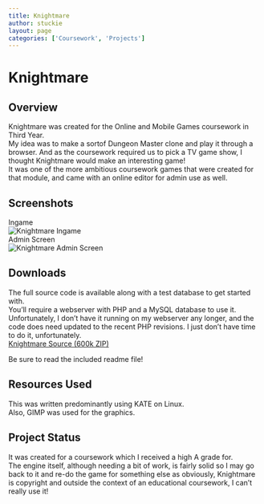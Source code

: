 ```yaml
---
title: Knightmare
author: stuckie
layout: page
categories: ['Coursework', 'Projects']
---
```

# Knightmare

## Overview

Knightmare was created for the Online and Mobile Games coursework in Third Year.  
My idea was to make a sortof Dungeon Master clone and play it through a browser. And as the coursework required us to pick a TV game show, I thought Knightmare would make an interesting game!  
It was one of the more ambitious coursework games that were created for that module, and came with an online editor for admin use as well.

## Screenshots

Ingame  
![Knightmare Ingame][1]  
Admin Screen  
![Knightmare Admin Screen][2]

## Downloads

The full source code is available along with a test database to get started with.  
You&#8217;ll require a webserver with PHP and a MySQL database to use it.  
Unfortunately, I don&#8217;t have it running on my webserver any longer, and the code does need updated to the recent PHP revisions. I just don&#8217;t have time to do it, unfortunately.  
[Knightmare Source (600k ZIP)][3]

Be sure to read the included readme file!

## Resources Used

This was written predominantly using KATE on Linux.  
Also, GIMP was used for the graphics.

## Project Status

It was created for a coursework which I received a high A grade for.  
The engine itself, although needing a bit of work, is fairly solid so I may go back to it and re-do the game for something else as obviously, Knightmare is copyright and outside the context of an educational coursework, I can&#8217;t really use it!

 [1]: /gamez/knightmare/player1.png
 [2]: /gamez/knightmare/admin1.png
 [3]: /gamez/knightmare/source.zip